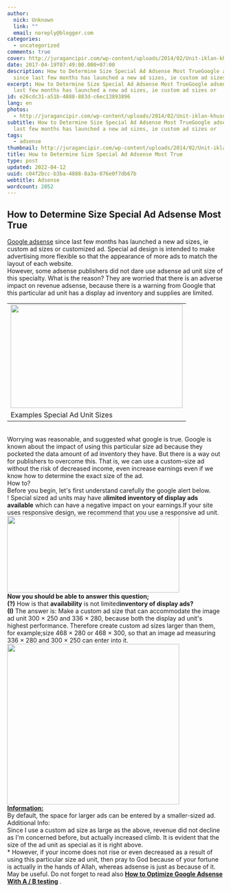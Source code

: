 ```yaml
---
author:
  nick: Unknown
  link: ""
  email: noreply@blogger.com
categories:
  - uncategorized
comments: true
cover: http://juragancipir.com/wp-content/uploads/2014/02/Unit-iklan-khusus.png
date: 2017-04-19T07:49:00.000+07:00
description: How to Determine Size Special Ad Adsense Most TrueGoogle adsense
  since last few months has launched a new ad sizes, ie custom ad sizes or
excerpt: How to Determine Size Special Ad Adsense Most TrueGoogle adsense since
  last few months has launched a new ad sizes, ie custom ad sizes or
id: e26cdc31-a51b-4888-883d-c6ec13893896
lang: en
photos:
  - http://juragancipir.com/wp-content/uploads/2014/02/Unit-iklan-khusus.png
subtitle: How to Determine Size Special Ad Adsense Most TrueGoogle adsense since
  last few months has launched a new ad sizes, ie custom ad sizes or
tags:
  - adsense
thumbnail: http://juragancipir.com/wp-content/uploads/2014/02/Unit-iklan-khusus.png
title: How to Determine Size Special Ad Adsense Most True
type: post
updated: 2022-04-12
uuid: c04f2bcc-b3ba-4888-8a3a-076e0f7db67b
webtitle: Adsense
wordcount: 2052
---
```


<div dir="ltr">
<h2>How to Determine Size Special Ad Adsense Most True</h2>
<div><a href="http://www.webmanajemen.com/search/?q=Adsense" target="_blank" rel="noopener noreferer nofollow">Google adsense</a> since last few months has launched a new ad sizes, ie custom ad sizes or customized ad.&nbsp;Special ad design is intended to make advertising more flexible so that the appearance of more ads to match the layout of each website.<br />
<div>However, some adsense publishers did not dare use adsense ad unit size of this specialty.&nbsp;What is the reason?&nbsp;They are worried that there is an adverse impact on revenue adsense, because there is a warning from Google that this particular ad unit has a display ad inventory and supplies are limited.</div>
<table cellspacing="0" cellpadding="0">
<tbody>
<tr>
<td><img src="http://juragancipir.com/wp-content/uploads/2014/02/Unit-iklan-khusus.png" sizes="(min-width: 400px) 400px, 100vw" alt="" width="400" height="240" /><img src="http://juragancipir.com/wp-content/uploads/2014/02/Unit-iklan-khusus.png" alt="" /><br />
</td>
</tr>
<tr>
<td>Examples Special Ad Unit Sizes</td>
</tr>
</tbody>
</table>
<br />
<div>Worrying was reasonable, and suggested what google is true.&nbsp;Google is known about the impact of using this particular size ad because they pocketed the data amount of ad inventory they have.&nbsp;But there is a way out for publishers to overcome this.&nbsp;That is, we can use a custom-size ad without the risk of decreased income, even increase earnings even if we know how to determine the exact size of the ad.</div>
<div>How to?<br />Before you begin, let's first understand carefully the google alert below.</div>
<div>
<div>!&nbsp;Special sized ad units may have a<strong>limited inventory of display ads available</strong>&nbsp;which can have a negative impact on your earnings.If your site uses responsive design, we recommend that you use a responsive ad unit.</div>
<div><img src="http://juragancipir.com/wp-content/uploads/2014/02/Unit-iklan-khusus-1.jpg" sizes="(min-width: 400px) 400px, 100vw" alt="" width="400" height="178" /><img src="http://juragancipir.com/wp-content/uploads/2014/02/Unit-iklan-khusus-1.jpg" alt="" /></div>
</div>
<div><strong>Now you should be able to answer this question;</strong></div>
<div><strong>(?)</strong>&nbsp;How is that&nbsp;<strong>availability</strong>&nbsp;is not limited<strong>inventory of display ads?</strong></div>
<div><strong>(I)</strong>&nbsp;The answer is: Make a custom ad size that can accommodate the image ad unit 300 &times; 250 and 336 &times; 280, because both the display ad unit's highest performance.&nbsp;Therefore create custom ad sizes larger than them, for example;size 468 &times; 280 or 468 &times; 300, so that an image ad measuring 336 &times; 280 and 300 &times; 250 can enter into it.</div>
<div><img src="http://juragancipir.com/wp-content/uploads/2014/02/Unit-iklan-khusus-2.jpg" sizes="(min-width: 400px) 400px, 100vw" alt="" width="400" height="373" /><img src="http://juragancipir.com/wp-content/uploads/2014/02/Unit-iklan-khusus-2.jpg" alt="" /></div>
<div><u><strong>Information:</strong></u><br />By default, the space for larger ads can be entered by a smaller-sized ad.</div>
<div>Additional Info:<br />Since I use a custom ad size as large as the above, revenue did not decline as I'm concerned before, but actually increased climb.&nbsp;It is evident that the size of the ad unit as special as it is right above.</div>
<div>* However, if your income does not rise or even decreased as a result of using this particular size ad unit, then pray to God because of your fortune is actually in the hands of Allah, whereas adsense is just as because of it.</div>
<div>May be useful.&nbsp;Do not forget to read also&nbsp;<strong><a href="http://google.at/search?q=How%20to%20Optimize%20Google%20Adsense%20With%20A%20/%20B%20testing" target="_blank" rel="noopener noreferer nofollow">How to Optimize Google Adsense With A / B testing</a></strong>&nbsp;.</div>
</div>
</div>
